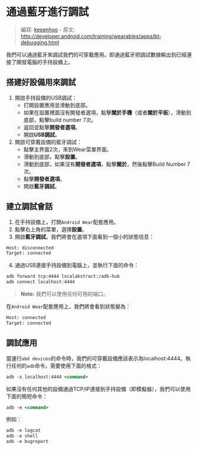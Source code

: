 # 通過藍牙進行調試

> 編寫: [kesenhoo](https://github.com/kesenhoo) - 原文: <http://developer.android.com/training/wearables/apps/bt-debugging.html>

我們可以通過藍牙來調試我們的可穿戴應用。即通過藍牙把調試數據輸出到已經連接了開發電腦的手持設備上。

## 搭建好設備用來調試

1. 開啟手持設備的USB調試：
    * 打開設置應用並滑動到底部。
    * 如果在設置裡面沒有開發者選項，點擊**關於手機**（或者**關於平板**），滑動到底部，點擊build number 7次。
    * 返回並點擊**開發者選項**。
    * 開啟**USB調試**。
2. 開啟可穿戴設備的藍牙調試：
    * 點擊主界面2次，來到Wear菜單界面。
    * 滑動到底部，點擊**設置**。
    * 滑動到底部，如果沒有**開發者選項**，點擊**關於**，然後點擊Build Number 7次。
    * 點擊**開發者選項**。
    * 開啟**藍牙調試**。

## 建立調試會話

1. 在手持設備上，打開`Android Wear`配套應用。
2. 點擊右上角的菜單，選擇**設置**。
3. 開啟**藍牙調試**。我們將會在選項下面看到一個小的狀態信息：
```xml
Host: disconnected
Target: connected
```
4. 通過USB連接手持設備到電腦上，並執行下面的命令：
```xml
adb forward tcp:4444 localabstract:/adb-hub
adb connect localhost:4444
```
> **Note:** 我們可以使用任何可用的端口。

在`Android Wear`配套應用上，我們將會看到狀態變為：
```xml
Host: connected
Target: connected
```

## 調試應用

當運行`abd devices`的命令時，我們的可穿戴設備應該表示為localhost:4444。執行任何的`adb`命令，需要使用下面的格式：

```xml
adb -s localhost:4444 <command>
```

如果沒有任何其他的設備通過TCP/IP連接到手持設備（即模擬器），我們可以使用下面的簡短命令：

```xml
adb -e <command>
```

例如：

```xml
adb -e logcat
adb -e shell
adb -e bugreport
```
